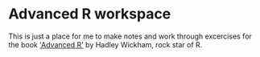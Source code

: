 # Advanced R workspace

This is just a place for me to make notes and work through excercises for the book ['Advanced R'](https://adv-r.hadley.nz/) by Hadley Wickham, rock star of R.
